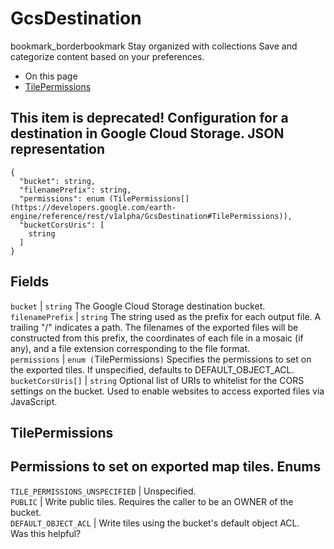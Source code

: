  
#  GcsDestination
bookmark_borderbookmark Stay organized with collections  Save and categorize content based on your preferences.
  * On this page
  * [TilePermissions](https://developers.google.com/earth-engine/reference/rest/v1alpha/GcsDestination#tilepermissions)


This item is deprecated!
Configuration for a destination in Google Cloud Storage.
JSON representation  
---  
```
{
  "bucket": string,
  "filenamePrefix": string,
  "permissions": enum (TilePermissions[](https://developers.google.com/earth-engine/reference/rest/v1alpha/GcsDestination#TilePermissions)),
  "bucketCorsUris": [
    string
  ]
}
```
  
Fields  
---  
`bucket` |  `string` The Google Cloud Storage destination bucket.  
`filenamePrefix` |  `string` The string used as the prefix for each output file. A trailing "/" indicates a path. The filenames of the exported files will be constructed from this prefix, the coordinates of each file in a mosaic (if any), and a file extension corresponding to the file format.  
`permissions` |  `enum (`TilePermissions[](https://developers.google.com/earth-engine/reference/rest/v1alpha/GcsDestination#TilePermissions)`)` Specifies the permissions to set on the exported tiles. If unspecified, defaults to DEFAULT_OBJECT_ACL.  
`bucketCorsUris[]` |  `string` Optional list of URIs to whitelist for the CORS settings on the bucket. Used to enable websites to access exported files via JavaScript.  
## TilePermissions
Permissions to set on exported map tiles.
Enums  
---  
`TILE_PERMISSIONS_UNSPECIFIED` | Unspecified.  
`PUBLIC` | Write public tiles. Requires the caller to be an OWNER of the bucket.  
`DEFAULT_OBJECT_ACL` | Write tiles using the bucket's default object ACL.  
Was this helpful?
